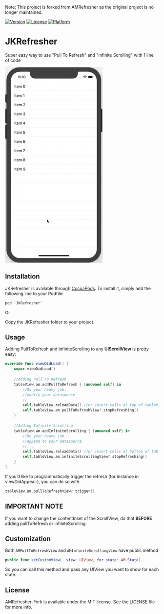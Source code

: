 Note: This project is forked from AMRefresher as the original project is no longer maintained.


[![Version](https://img.shields.io/cocoapods/v/JKRefresher.svg?style=flat)](https://cocoapods.org/pods/JKRefresher)
[![License](https://img.shields.io/cocoapods/l/JKRefresher.svg?style=flat)](https://cocoapods.org/pods/JKRefresher)
[![Platform](https://img.shields.io/cocoapods/p/JKRefresher.svg?style=flat)](https://cocoapods.org/pods/JKRefresher)


# JKRefresher
Super easy way to use "Pull To Refresh" and "Infinite Scrolling" with 1 line of code

<img src="https://raw.githubusercontent.com/arturdev/AMRefresher/master/demo.gif">

## Installation

JKRefresher is available through [CocoaPods](https://cocoapods.org). To install
it, simply add the following line to your Podfile:

```Swift
pod 'JKRefresher'
```

Or

Copy the JKRefresher folder to your project.

## Usage

Adding PullToRefresh and InfiniteScrolling to any <b>UIScrollView</b> is pretty easy: 

```Swift
override func viewDidLoad() {
    super.viewDidLoad()

    //Adding Pull To Refresh
    tableView.am.addPullToRefresh { [unowned self] in
        //Do your heavy job.
        //modify your datasource
        //...
        self.tableView.reloadData() //or insert cells at top of tableView
        self.tableView.am.pullToRefreshView?.stopRefreshing()
    }
 
    //Adding Infinite Scrolling
    tableView.am.addInfiniteScrolling { [unowned self] in
        //Do your heavy job.
        //append to your datasource
        //...
        self.tableView.reloadData() //or insert cells at bottom of tableView
        self.tableView.am.infiniteScrollingView?.stopRefreshing()
    }
}
```

If you’d like to programmatically trigger the refresh (for instance in viewDidAppear:), you can do so with:
```Swift
tableView.am.pullToRefreshView?.trigger()
```

## IMPORTANT NOTE

If you want to change the contentInset of the ScrollView, do that **BEFORE** adding pullToRefresh or infiniteScrolling.

## Customization

Both `AMPullToRefreshView` and `AMInfiniteScrollingView` have public method 
```Swift
public func setCustomView(_ view: UIView, for state: AM.State)
```
So you can call this method and pass any UIView you want to show for each state.

## License

AMRefresher-Fork is available under the MIT license. See the LICENSE file for more info.

